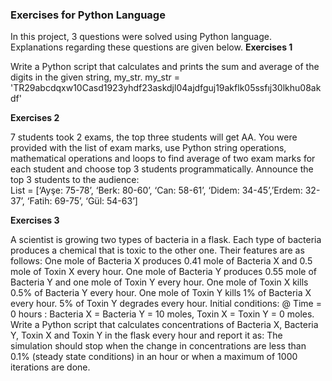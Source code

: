 ### Exercises for Python Language
In this project, 3 questions were solved using Python language. Explanations regarding these questions are given below.
**Exercises 1**

Write a Python script that calculates and prints the sum and average of the digits in the given string, my_str.
my_str = 'TR29abcdqxw10Casd1923yhdf23askdjl04ajdfguj19akflk05ssfıj30lkhu08akdf'

**Exercises 2**

7 students took 2 exams, the top three students will get AA. You were provided with the list of exam marks, use Python string operations, mathematical operations and loops to find average of two exam marks for each student and choose top 3 students programmatically. Announce the top 3 students to the audience:  
List = [‘Ayşe: 75-78’, ‘Berk: 80-60’, ‘Can: 58-61’, ‘Didem: 34-45’,’Erdem: 32-37’, ‘Fatih: 69-75’, ‘Gül: 54-63’] 

**Exercises 3**

A scientist is growing two types of bacteria in a flask. Each type of bacteria produces a chemical that is toxic to the other one. Their features are as follows: 
One mole of Bacteria X produces 0.41 mole of Bacteria X and 0.5 mole of Toxin X every hour. 
One mole of Bacteria Y produces 0.55 mole of Bacteria Y and one mole of Toxin Y every hour. 
One mole of Toxin X kills 0.5% of Bacteria Y every hour. 
One mole of Toxin Y kills 1% of Bacteria X every hour. 
5% of Toxin Y degrades every hour. 
Initial conditions: @ Time = 0 hours : Bacteria X = Bacteria Y = 10 moles, Toxin X = 
Toxin Y = 0 moles. 
Write a Python script that calculates concentrations of Bacteria X, Bacteria Y, Toxin X and 
Toxin Y in the flask every hour and report it as: 
The simulation should stop when the change in concentrations are less than 0.1% (steady state 
conditions) in an hour or when a maximum of 1000 iterations are done.
